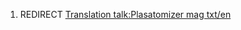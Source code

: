 1.  REDIRECT [Translation talk:Plasatomizer mag
    txt/en](Translation_talk:Plasatomizer_mag_txt/en "wikilink")